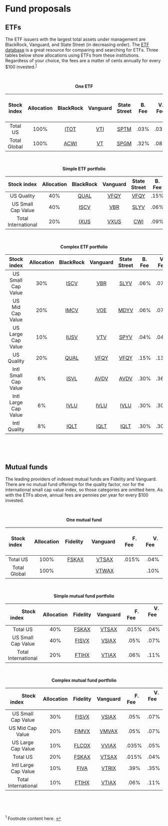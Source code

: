 # Fund proposals

## ETFs

The ETF issuers with the largest total assets under management are BlackRock, Vanguard, and State Street (in decreasing order). The [ETF database](https://etfdb.com/etfs/issuers/#issuer-power-rankings__aum&sort_name=revenue_position&sort_order=asc&page=1) is a great resource for comparing and searching for ETFs. Three tables below show allocations using ETFs from these institutions. Regardless of your choice, the fees are a matter of cents annually for every $100 invested.<sup id="fn1">[1](#f1)</sup>

&nbsp;

<p align="center">
  <b>One ETF</b>
</p>

| &nbsp; Stock index &nbsp; | Allocation | &nbsp; BlackRock &nbsp; | &nbsp; Vanguard &nbsp; | &nbsp; State Street &nbsp; | B. Fee | V. Fee | S. Fee |
| :--: | :--: | :--: | :--: | :--: | :--: | :--: | :--: |
| Total US | 100% | [ITOT](https://www.ishares.com/us/products/239724/ishares-core-sp-total-us-stock-market-etf) | [VTI](https://investor.vanguard.com/etf/profile/VTI) | [SPTM](https://www.ssga.com/us/en/individual/etfs/funds/spdr-portfolio-sp-1500-composite-stock-market-etf-sptm) | .03% | .03% | .03% |
| Total Global | 100% | [ACWI](https://www.ishares.com/us/products/239600/ishares-msci-acwi-etf) | [VT](https://investor.vanguard.com/etf/profile/VT) | [SPGM](https://www.ssga.com/us/en/individual/etfs/funds/spdr-portfolio-msci-global-stock-market-etf-spgm) | .32% | .08% | .09% |

&nbsp;

<p align="center">
  <b>Simple ETF portfolio</b>
</p>

| Stock index | Allocation | BlackRock | Vanguard | State Street | B. Fee | V. Fee | S. Fee |
| :--: | :--: | :--: | :--: | :--: | :--: | :--: | :--: |
| US Quality | 40% | [QUAL](https://www.ishares.com/us/products/256101/ishares-msci-usa-quality-factor-etf) | [VFQY](https://investor.vanguard.com/etf/profile/VFQY) | [VFQY](https://investor.vanguard.com/etf/profile/VFQY) | .15% | .13% | .13% |
| US Small Cap Value | 40% | [ISCV](https://www.ishares.com/us/products/239588/ishares-morningstar-smallcap-value-etf) | [VBR](https://investor.vanguard.com/etf/profile/VBR) | [SLYV](https://www.ssga.com/us/en/individual/etfs/funds/spdr-sp-600-small-cap-value-etf-slyv) | .06% | .07% | .15% |
| Total International | 20% | [IXUS](https://www.ishares.com/us/products/244048/ishares-core-msci-total-international-stock-etf) | [VXUS](https://investor.vanguard.com/etf/profile/VXUS) | [CWI](https://www.ssga.com/us/en/individual/etfs/funds/spdr-msci-acwi-ex-us-etf-cwi) | .09% | .08% | .30% |

&nbsp;

<p align="center">
  <b>Complex ETF portfolio</b>
</p>

| Stock index | Allocation | BlackRock | Vanguard | State Street | B. Fee | V. Fee | S. Fee |
| :--: | :--: | :--: | :--: | :--: | :--: | :--: | :--: |
| US Small Cap Value | 30% | [ISCV](https://www.ishares.com/us/products/239588/ishares-morningstar-smallcap-value-etf) | [VBR](https://investor.vanguard.com/etf/profile/VBR) | [SLYV](https://www.ssga.com/us/en/individual/etfs/funds/spdr-sp-600-small-cap-value-etf-slyv) | .06% | .07% | .15% |
| US Mid Cap Value | 20% | [IMCV](https://www.ishares.com/us/products/239584/ishares-morningstar-midcap-value-etf) | [VOE](https://investor.vanguard.com/etf/profile/VOE) | [MDYV](https://www.ssga.com/us/en/individual/etfs/funds/spdr-sp-400-mid-cap-value-etf-mdyv) | .06% | .07% | .15% |
| US Large Cap Value | 10% | [IUSV](https://www.ishares.com/us/products/239715/ishares-core-sp-us-value-etf) | [VTV](https://investor.vanguard.com/etf/profile/VTV) | [SPYV](https://www.ssga.com/us/en/individual/etfs/funds/spdr-portfolio-sp-500-value-etf-spyv) | .04% | .04% | .04% |
| US Quality | 20% | [QUAL](https://www.ishares.com/us/products/256101/ishares-msci-usa-quality-factor-etf) | [VFQY](https://investor.vanguard.com/etf/profile/VFQY) | [VFQY](https://investor.vanguard.com/etf/profile/VFQY) | .15% | .13% | .13% |
| Intl Small Cap Value | 6% | [ISVL](https://www.blackrock.com/us/individual/products/317548/ishares-international-developed-small-cap-value-factor-etf) | [AVDV](https://www.avantisinvestors.com/content/avantis/en/investments/avantis-international-small-cap-value-etf.html) | [AVDV](https://www.avantisinvestors.com/content/avantis/en/investments/avantis-international-small-cap-value-etf.html) | .30% | .36% | .36% |
| Intl Large Cap Value | 6% | [IVLU](https://www.ishares.com/us/products/275382/ishares-msci-international-developed-value-factor-etf) | [IVLU](https://www.ishares.com/us/products/275382/ishares-msci-international-developed-value-factor-etf) | [IVLU](https://www.ishares.com/us/products/275382/ishares-msci-international-developed-value-factor-etf) | .30% | .30% | .30% |
| Intl Quality | 8% | [IQLT](https://www.ishares.com/us/products/271540/ishares-msci-international-developed-quality-factor-etf) | [IQLT](https://www.ishares.com/us/products/271540/ishares-msci-international-developed-quality-factor-etf) | [IQLT](https://www.ishares.com/us/products/271540/ishares-msci-international-developed-quality-factor-etf) | .30% | .30% | .30% |

&nbsp;

&nbsp;

## Mutual funds

The leading providers of indexed mutual funds are Fidelity and Vanguard. There are no mutual fund offerings for the quality factor, nor for the international small cap value index, so those categories are omitted here. As with the ETFs above, annual fees are pennies per year for every $100 invested.

&nbsp;

<p align="center">
  <b>One mutual fund</b>
</p>

| &emsp; &nbsp; &nbsp; Stock index &nbsp; &nbsp; &emsp; | &nbsp; &nbsp; Allocation &nbsp; &nbsp; | &nbsp; &nbsp; &nbsp; &nbsp; Fidelity &nbsp; &nbsp; &nbsp; &nbsp; | &nbsp; &nbsp; &nbsp; &nbsp; Vanguard &nbsp; &nbsp; &nbsp; &nbsp; | &nbsp; &nbsp; F. Fee &nbsp; &nbsp; | &nbsp; &nbsp; V. Fee &nbsp; &nbsp; |
| :--: | :--: | :--: | :--: | :--: | :--: |
| Total US | 100% | [FSKAX](https://fundresearch.fidelity.com/mutual-funds/summary/315911693) | [VTSAX](https://investor.vanguard.com/mutual-funds/profile/VTSAX) | .015% | .04% |
| Total Global | 100% | | [VTWAX](https://investor.vanguard.com/mutual-funds/profile/VTWAX) | | .10% |

&nbsp;

<p align="center">
  <b>Simple mutual fund portfolio</b>
</p>

| &emsp; &nbsp; &nbsp; Stock index &nbsp; &nbsp; &emsp; | &nbsp; &nbsp; Allocation &nbsp; &nbsp; | &nbsp; &nbsp; &nbsp; &nbsp; Fidelity &nbsp; &nbsp; &nbsp; &nbsp; | &nbsp; &nbsp; &nbsp; &nbsp; Vanguard &nbsp; &nbsp; &nbsp; &nbsp; | &nbsp; &nbsp; F. Fee &nbsp; &nbsp; | &nbsp; &nbsp; V. Fee &nbsp; &nbsp; |
| :--: | :--: | :--: | :--: | :--: | :--: |
| Total US | 40% | [FSKAX](https://fundresearch.fidelity.com/mutual-funds/summary/315911693) | [VTSAX](https://investor.vanguard.com/mutual-funds/profile/VTSAX) | .015% | .04% |
| US Small Cap Value | 40% | [FISVX](https://fundresearch.fidelity.com/mutual-funds/summary/31635T773) | [VSIAX](https://investor.vanguard.com/mutual-funds/profile/VSIAX) | .05% | .07% |
| Total International | 20% | [FTIHX](https://fundresearch.fidelity.com/mutual-funds/summary/31635V638) | [VTIAX](https://investor.vanguard.com/mutual-funds/profile/VTIAX) | .06% | .11% |

&nbsp;

<p align="center">
  <b>Complex mutual fund portfolio</b>
</p>

| &emsp; &nbsp; &nbsp; Stock index &nbsp; &nbsp; &emsp; | &nbsp; &nbsp; Allocation &nbsp; &nbsp; | &nbsp; &nbsp; &nbsp; &nbsp; Fidelity &nbsp; &nbsp; &nbsp; &nbsp; | &nbsp; &nbsp; &nbsp; &nbsp; Vanguard &nbsp; &nbsp; &nbsp; &nbsp; | &nbsp; &nbsp; F. Fee &nbsp; &nbsp; | &nbsp; &nbsp; V. Fee &nbsp; &nbsp; |
| :--: | :--: | :--: | :--: | :--: | :--: |
| US Small Cap Value | 30% | [FISVX](https://fundresearch.fidelity.com/mutual-funds/summary/31635T773) | [VSIAX](https://investor.vanguard.com/mutual-funds/profile/VSIAX) | .05% | .07% |
| US Mid Cap Value | 20% | [FIMVX](https://fundresearch.fidelity.com/mutual-funds/summary/31635T799) | [VMVAX](https://investor.vanguard.com/mutual-funds/profile/VMVAX) | .05% | .07% |
| US Large Cap Value | 10% | [FLCOX](https://fundresearch.fidelity.com/mutual-funds/summary/31635V679) | [VVIAX](https://investor.vanguard.com/mutual-funds/profile/VVIAX) | .035% | .05% |
| Total US | 20% | [FSKAX](https://fundresearch.fidelity.com/mutual-funds/summary/315911693) | [VTSAX](https://investor.vanguard.com/mutual-funds/profile/VTSAX) | .015% | .04% |
| Intl Large Cap Value | 10% | [FIVA](https://institutional.fidelity.com/app/fund/etf/snapshot/FIIS_ETF_FIVA.html) | [VTRIX](https://investor.vanguard.com/mutual-funds/profile/VTRIX) | .39% | .35% |
| Total International | 10% | [FTIHX](https://fundresearch.fidelity.com/mutual-funds/summary/31635V638) | [VTIAX](https://investor.vanguard.com/mutual-funds/profile/VTIAX) | .06% | .11% |


&nbsp;

&nbsp;

<sup id="f1"> 1 </sup> Footnote content here. [↩](#fn1)
